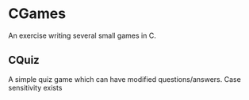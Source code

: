 # CGames
An exercise writing several small games in C.

## CQuiz

A simple quiz game which can have modified questions/answers. Case sensitivity exists

